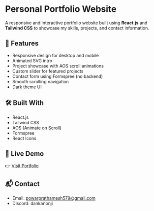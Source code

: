 # Personal Portfolio Website

A responsive and interactive portfolio website built using **React.js** and **Tailwind CSS** to showcase my skills, projects, and contact information.

## 🚀 Features

- Responsive design for desktop and mobile
- Animated SVG intro
- Project showcase with AOS scroll animations
- Custom slider for featured projects
- Contact form using Formspree (no backend)
- Smooth scrolling navigation
- Dark theme UI

## 🛠 Built With

- React.js
- Tailwind CSS
- AOS (Animate on Scroll)
- Formspree
- React Icons

## 📸 Live Demo

👉 [Visit Portfolio](https://pratham-dan-portfolio.netlify.app)

## 📬 Contact

- Email: powarprathamesh579@gmail.com
- Discord: dankanonji
